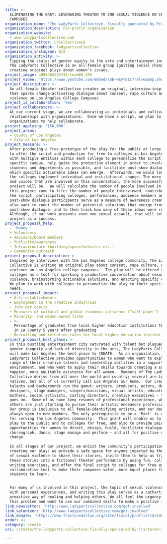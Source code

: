 ```yaml
---
title: >-
  ELIMINATING THE GRAY: LEVERAGING THEATER TO END SEXUAL VIOLENCE ON COLLEGE
  CAMPUSES
organization_name: 'The LadyParts Collective, fiscally sponsored by Fractured Atlas'
organization_description: For-profit organization
organization_website:
  - www.ladypartscollective.com
organization_twitter: LPCollectiveLA
organization_facebook: ladypartscollective
organization_instagram: N/A
organization_activity: >-
  Tipping the scales of gender equity in the arts and entertainment industry,
  The LadyParts Collective is an all-female group igniting social change by
  creating original plays about women's issues.
project_image: 4990464255741-team89.JPG
project_video: 'https://www.youtube.com/embed/sGB-wEyY8Ic?rel=0&amp;showinfo=0'
project_description: >-
  An all-female theater collective creates an original, interview-inspired play
  that sparks change-activating dialogue about consent, rape culture and sexual
  violence on Los Angeles College Campuses
project_is_collaboration: 'Yes'
project_collaborators: >-
  At our current stage, we are collaborating as individuals and cultivating
  relationships with organizations.  Once we have a script, we plan to enlist
  organizations to help collaborate.
project_applying: '$50,000'
project_areas:
  - County of Los Angeles
  - City of Los Angeles
project_measure: >-
  After producing a free prototype of the play for the public at large, we plan
  to offer the script and production for free to colleges in Los Angeles, work
  with multiple entities within each college to personalize the script to their
  specific campus, help guide the production element in order to involve as many
  students and departments as possible, and facilitate post-show dialogues from
  which specific actionable ideas can emerge.  Afterwards, we would love to help
  the colleges implement individual and institutional change. The more colleges
  and voices that are involved in this conversation, the more successful our
  project will be.  We will calculate the number of people involved in making
  this project come to life: the number of people interviewed, contributors to
  the script, participating colleges, performances, audience members and
  post-show dialogue participants serve as a measure of awareness created.  We
  also want to count the number of potential solutions that emerge from the
  post-show dialogue, and to then track how many of those ideas were realized. 
  Although, if our work prevents even one sexual assault, that will solidify our
  project as a success.
project_proposal_help:
  - 'Money '
  - Volunteers
  - Advisors/board members
  - Publicity/awareness
  - Infrastructure (building/space/vehicles etc.)
  - Community outreach
project_proposal_description: >-
  Inspired by interviews with the Los Angeles college community, The LadyParts
  Collective is writing an original play about consent, rape culture, and sexual
  violence on Los Angeles college campuses.  The play will be offered to local
  colleges as a tool for sparking a productive conversation about sexual
  violence, brainstorming actionable solutions, and enacting specific changes. 
  We plan to work with colleges to personalize the play to their specific campus
  needs.
project_proposal_impact:
  - Arts establishments
  - Employment in the creative industries
  - Jobs per capita
  - Measures of cultural and global economic influence (“soft power”)
  - Minority- and women-owned firms
  - >-
    Percentage of graduates from local higher education institutions that remain
    in LA County 5 years after graduating
  - Recruiting and retention rates for local higher education institutions
project_proposal_best_place: >-
  In this bustling entertainment city saturated with talent but plagued by
  gender inequity and lack of diversity in the arts, The LadyParts Collective
  will make Los Angeles the best place to CREATE.  As an organization, The
  LadyParts Collective provides opportunities to women who want to explore the
  range of their creative talents and leadership abilities in a supportive
  environment, and who want to apply their skills towards creating a safer,
  happier, more equitable existence for all women.  Members of The LadyParts
  Collective derive from all over the world and country; several are Los Angeles
  natives, but all of us currently call Los Angeles our home.  Our creative
  talents and backgrounds run the gamut: writers, producers, actors, dancers,
  designers, stage managers, singers/musicians, visual artists, educators,
  mothers, social activists, casting directors, creative executives - the list
  goes on.  Some of us have long resumes of professional experience, while
  others are just starting to pursue their artistic endeavors professionally. 
  Our group is inclusive to all female-identifying artists, and our doors are
  always open to new members. The only prerequisite to be a 'Part' is a passion
  for serving the Los Angeles community.  This grant will enable us to offer the
  play to the public and to colleges for free, and also to provide paid
  opportunities for women to direct, design, build, facilitate dialogues, write,
  choreograph, dance, stage manage and perform – and all for positive social
  change.
   
  In all stages of our project, we enlist the community’s participation in
  creating our play: we provide a safe space for anyone impacted by the problem
  of sexual violence to share their stories, invite them to help us transform
  these stories into a fictional theater performance by using fun, collaborative
  writing exercises, and offer the final script to colleges for free as a
  collaborative tool to make their campuses safer, more equal places for
  students to learn.   


  For many of us involved in this project, the topic of sexual violence aligns
  with personal experiences, and writing this play serves as a cathartic and
  proactive way of healing and helping others. We all feel the urgency in fixing
  this problem and want to use our combined skills to make a positive impact.
link_newsletter: 'http://www.ladypartscollective.com/get-involved'
link_volunteer: 'http://www.ladypartscollective.com/get-involved'
link_donate: 'https://www.fracturedatlas.org/site/fiscal/profile?id=14903'
order: 41
category: create
uri: /create/the-ladyparts-collective-fiscally-sponsored-by-fractured-atlas

---
```

